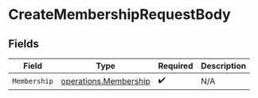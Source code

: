 # CreateMembershipRequestBody


## Fields

| Field                                                          | Type                                                           | Required                                                       | Description                                                    |
| -------------------------------------------------------------- | -------------------------------------------------------------- | -------------------------------------------------------------- | -------------------------------------------------------------- |
| `Membership`                                                   | [operations.Membership](../../models/operations/membership.md) | :heavy_check_mark:                                             | N/A                                                            |